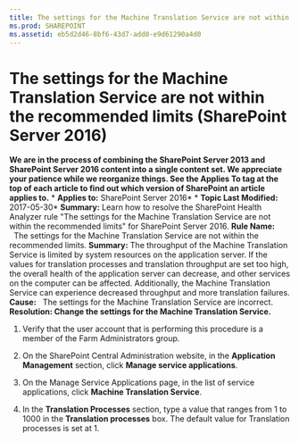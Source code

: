 ```yaml
---
title: The settings for the Machine Translation Service are not within the recommended limits (SharePoint Server 2016)
ms.prod: SHAREPOINT
ms.assetid: eb5d2d46-8bf6-43d7-add0-e9d61290a4d0
---
```



# The settings for the Machine Translation Service are not within the recommended limits (SharePoint Server 2016)
 **We are in the process of combining the SharePoint Server 2013 and SharePoint Server 2016 content into a single content set. We appreciate your patience while we reorganize things. See the Applies To tag at the top of each article to find out which version of SharePoint an article applies to.** * **Applies to:** SharePoint Server 2016*  * **Topic Last Modified:** 2017-05-30* **Summary:** Learn how to resolve the SharePoint Health Analyzer rule "The settings for the Machine Translation Service are not within the recommended limits" for SharePoint Server 2016. **Rule Name:**   The settings for the Machine Translation Service are not within the recommended limits. **Summary:** The throughput of the Machine Translation Service is limited by system resources on the application server. If the values for translation processes and translation throughput are set too high, the overall health of the application server can decrease, and other services on the computer can be affected. Additionally, the Machine Translation Service can experience decreased throughput and more translation failures. **Cause:**   The settings for the Machine Translation Service are incorrect. **Resolution: Change the settings for the Machine Translation Service.**
1. Verify that the user account that is performing this procedure is a member of the Farm Administrators group.
    
  
2. On the SharePoint Central Administration website, in the **Application Management** section, click **Manage service applications**.
    
  
3. On the Manage Service Applications page, in the list of service applications, click **Machine Translation Service**.
    
  
4. In the **Translation Processes** section, type a value that ranges from 1 to 1000 in the **Translation processes** box. The default value for Translation processes is set at 1.
    
  

## 


